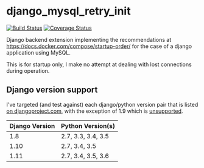 # django_mysql_retry_init

[![Build Status](https://travis-ci.org/efischer19/django_mysql_retry_init.png?branch=master)](https://travis-ci.org/efischer19/django_mysql_retry_init)
[![Coverage Status](https://coveralls.io/repos/github/efischer19/django_mysql_retry_init/badge.svg?branch=master)](https://coveralls.io/github/efischer19/django_mysql_retry_init?branch=master)

Django backend extension implementing the recommendations at
https://docs.docker.com/compose/startup-order/ for the case of a
django application using MySQL.

This is for startup only, I make no attempt at dealing with lost
connections during operation.

## Django version support
I've targeted (and test against) each django/python version pair that
is listed [on djangoproject.com](https://docs.djangoproject.com/en/1.11/faq/install/#what-python-version-can-i-use-with-django), with the exception of 1.9 which
is [unsupported](https://www.djangoproject.com/download/#supported-versions).

| Django Version | Python Version(s)  |
|----------------|--------------------|
|       1.8      | 2.7, 3.3, 3.4, 3.5 |
|      1.10      | 2.7, 3.4, 3.5      |
|      1.11      | 2.7, 3.4, 3.5, 3.6 |
